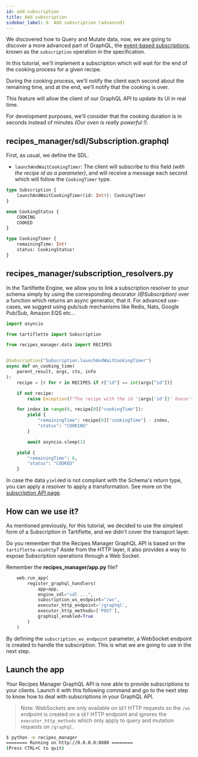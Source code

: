 ```yaml
---
id: add-subscription
title: Add subscription
sidebar_label: 9. Add subscription (advanced)
---
```


We discovered how to Query and Mutate data, now, we are going to discover a more advanced part of GraphQL, the [event-based subscriptions](https://graphql.org/blog/subscriptions-in-graphql-and-relay/#event-based-subscriptions), known as the `subscription` operation in the specification.

In this tutorial, we'll implement a subscription which will wait for the end of the cooking process for a given recipe.

During the cooking process, we'll notify the client each second about the remaining time, and at the end, we'll notify that the cooking is over.

This feature will allow the client of our GraphQL API to update its UI in real time.

For development purposes, we'll consider that the cooking duration is in seconds instead of minutes _(Our oven is really powerful !)_.

## **recipes_manager/sdl/Subscription.graphql**

First, as usual, we define the SDL.

* `launchAndWaitCookingTimer`: The client will subscribe to this field _(with the recipe id as a parameter)_, and will receive a message each second which will follow the `CookingTimer` type.

```graphql
type Subscription {
    launchAndWaitCookingTimer(id: Int!): CookingTimer
}

enum CookingStatus {
    COOKING
    COOKED
}

type CookingTimer {
    remainingTime: Int!
    status: CookingStatus!
}
```

## **recipes_manager/subscription_resolvers.py**

In the Tartiflette Engine, we allow you to link a subscription resolver to your schema simply by using the corresponding decorator _(@Subscription)_ over a function which returns an async generator, that it. For advanced use-cases, we suggest using pub/sub mechanisms like Redis, Nats, Google Pub/Sub, Amazon EQS etc...

```python
import asyncio

from tartiflette import Subscription

from recipes_manager.data import RECIPES


@Subscription("Subscription.launchAndWaitCookingTimer")
async def on_cooking_time(
    parent_result, args, ctx, info
):
    recipe = [r for r in RECIPES if r["id"] == int(args["id"])]

    if not recipe:
        raise Exception(f"The recipe with the id '{args['id']}' doesn't exist.")

    for index in range(0, recipe[0]["cookingTime"]):
        yield {
            "remainingTime": recipe[0]["cookingTime"] - index,
            "status": "COOKING"
        }

        await asyncio.sleep(1)

    yield {
        "remainingTime": 0,
        "status": "COOKED"
    }
```

In case the data `yield`ed is not compliant with the Schema's return type, you can apply a resolver to apply a transformation. See more on the [subscription API page](/docs/api/subscription).

## How can we use it?

As mentioned previously, for this tutorial, we decided to use the simplest form of a Subscription in Tartiflette, and we didn't cover the transport layer.

Do you remember that the Recipes Manager GraphQL API is based on the `tartiflette-aiohttp`? Aside from the HTTP layer, it also provides a way to expose Subscription operations through a Web Socket.

Remember the **recipes_manager/app.py** file?
```python
    web.run_app(
        register_graphql_handlers(
            app=app,
            engine_sdl="sdl ...",
            subscription_ws_endpoint="/ws",
            executor_http_endpoint='/graphql',
            executor_http_methods=['POST'],
            graphiql_enabled=True
        )
    )
```

By defining the `subscription_ws_endpoint` parameter, a WebSocket endpoint is created to handle the subscription. This is what we are going to use in the next step.

## Launch the app

Your Recipes Manager GraphQL API is now able to provide subscriptions to your clients. Launch it with this following command and go to the next step to know how to deal with subscriptions in your GraphQL API.

> Note: WebSockets are only available on `GET` HTTP requests so the `/ws` endpoint is created on a `GET` HTTP endpoint and ignores the `executor_http_methods` which only apply to query and mutation requests on `/graphql`.

```bash
$ python -m recipes_manager
======== Running on http://0.0.0.0:8080 ========
(Press CTRL+C to quit)

```

